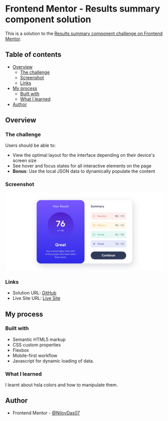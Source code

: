 # Frontend Mentor - Results summary component solution

This is a solution to the [Results summary component challenge on Frontend Mentor](https://www.frontendmentor.io/challenges/results-summary-component-CE_K6s0maV).

## Table of contents

- [Overview](#overview)
  - [The challenge](#the-challenge)
  - [Screenshot](#screenshot)
  - [Links](#links)
- [My process](#my-process)
  - [Built with](#built-with)
  - [What I learned](#what-i-learned)
- [Author](#author)

## Overview

### The challenge

Users should be able to:

- View the optimal layout for the interface depending on their device's screen size
- See hover and focus states for all interactive elements on the page
- **Bonus**: Use the local JSON data to dynamically populate the content

### Screenshot

![](./screenshot.jpeg)

### Links

- Solution URL: [GitHub](https://github.com/NiloyDas07/Results-Summary-Component/)
- Live Site URL: [Live Site](https://niloydas07.github.io/Results-Summary-Component/)

## My process

### Built with

- Semantic HTML5 markup
- CSS custom properties
- Flexbox
- Mobile-first workflow
- Javascript for dynamic loading of data.

### What I learned

I learnt about hsla colors and how to manipulate them.

## Author

- Frontend Mentor - [@NiloyDas07](https://www.frontendmentor.io/profile/NiloyDas07)
